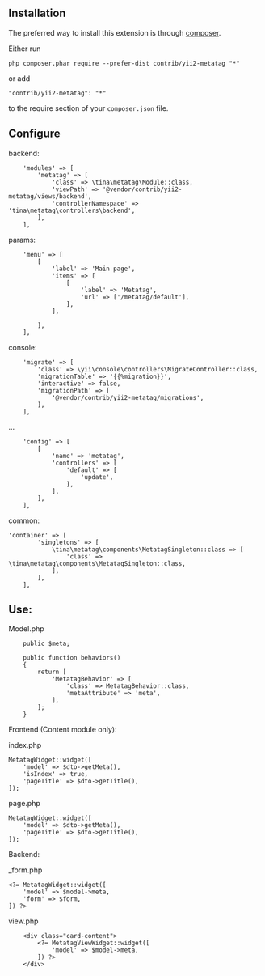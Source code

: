 Installation
------------

The preferred way to install this extension is through [composer](http://getcomposer.org/download/).

Either run

```
php composer.phar require --prefer-dist contrib/yii2-metatag "*"
```

or add

```
"contrib/yii2-metatag": "*"
```

to the require section of your `composer.json` file.

Configure
---------

backend:

```
    'modules' => [
        'metatag' => [
            'class' => \tina\metatag\Module::class,
            'viewPath' => '@vendor/contrib/yii2-metatag/views/backend',
            'controllerNamespace' => 'tina\metatag\controllers\backend',
        ],
    ],
```

params:

```
    'menu' => [
        [
            'label' => 'Main page',
            'items' => [
                [
                    'label' => 'Metatag',
                    'url' => ['/metatag/default'],
                ],
            ],

        ],
    ],
```

console:

```
    'migrate' => [
        'class' => \yii\console\controllers\MigrateController::class,
        'migrationTable' => '{{%migration}}',
        'interactive' => false,
        'migrationPath' => [
            '@vendor/contrib/yii2-metatag/migrations',
        ],
    ],
```

...

```
    'config' => [
        [
            'name' => 'metatag',
            'controllers' => [
                'default' => [
                    'update',
                ],
            ],
        ],
    ],
```
common:

```
'container' => [
        'singletons' => [
            \tina\metatag\components\MetatagSingleton::class => [
                'class' => \tina\metatag\components\MetatagSingleton::class,
            ],
        ],
    ],
```

Use:
----

Model.php

```
    public $meta;

    public function behaviors()
    {
        return [
            'MetatagBehavior' => [
                'class' => MetatagBehavior::class,
                'metaAttribute' => 'meta',
            ],
        ];
    }
```

Frontend (Content module only):

index.php

```
MetatagWidget::widget([
    'model' => $dto->getMeta(),
    'isIndex' => true,
    'pageTitle' => $dto->getTitle(),
]);

```
page.php

```
MetatagWidget::widget([
    'model' => $dto->getMeta(),
    'pageTitle' => $dto->getTitle(),
]);

```

Backend:

_form.php

```
<?= MetatagWidget::widget([
    'model' => $model->meta,
    'form' => $form,
]) ?>

```

view.php

```
    <div class="card-content">
        <?= MetatagViewWidget::widget([
            'model' => $model->meta,
        ]) ?>
    </div>

```
